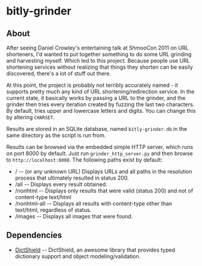 bitly-grinder
=============

About
-----

After seeing Daniel Crowley's entertaining talk at ShmooCon 2011 on URL
shorteners, I'd wanted to put together something to do some URL grinding
and harvesting myself.  Which led to this project.  Because people use
URL shortening services without realizing that things they shorten can
be easily discovered, there's a lot of stuff out there.

At this point, the project is probably not terribly accurately named - it
supports pretty much any kind of URL shortening/redirection service.  In
the current state, it basically works by passing a URL to the grinder,
and the grinder then tries every iteration created by fuzzing the last two
characters.  By default, tries upper and lowercase letters and digits.  You
can change this by altering `CHARSET`.

Results are stored in an SQLite database, named `bitly-grinder.db` in the
same directory as the script is run from.

Results can be browsed via the embedded simple HTTP server, which runs on
port 8000 by default.  Just run `grinder_http_server.py` and then browse to
`http://localhost:8000`.  The following paths exist by default:

* / -- (or any unknown URL) Displays URLs and all paths in the resolution
  process that ultimately resulted in status 200.
* /all -- Displays every result obtained.
* /nonhtml -- Displays only results that were valid (status 200) and
  not of content-type text/html
* /nonhtml-all -- Displays all results with content-type other than
  text/html, regardless of status.
* /images -- Displays all images that were found.

Dependencies
------------

* [DictShield](http://github.com/j2labs/dictshield) -- DictShield, an
  awesome library that provides typed dictionary support and object
  modeling/validation.

